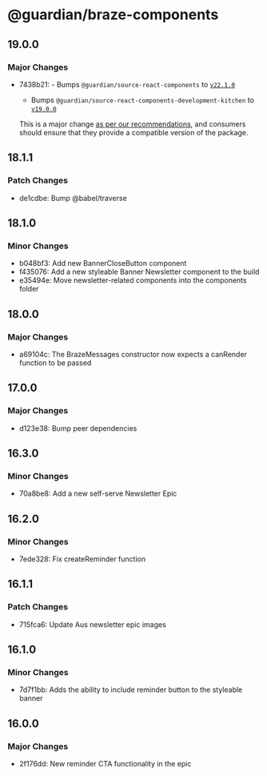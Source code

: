 # @guardian/braze-components

## 19.0.0

### Major Changes

-   7438b21: - Bumps `@guardian/source-react-components` to [`v22.1.0`](https://github.com/guardian/csnx/releases/tag/%40guardian%2Fsource-react-components%4022.1.0)

    -   Bumps `@guardian/source-react-components-development-kitchen` to [`v19.0.0`](https://github.com/guardian/csnx/releases/tag/%40guardian%2Fsource-react-components-development-kitchen%4019.0.0)

    This is a major change [as per our recommendations](https://github.com/guardian/recommendations/blob/main/npm-packages.md#changes-to-peerdependencies-ranges-are-breaking), and consumers should
    ensure that they provide a compatible version of the package.

## 18.1.1

### Patch Changes

-   de1cdbe: Bump @babel/traverse

## 18.1.0

### Minor Changes

-   b048bf3: Add new BannerCloseButton component
-   f435076: Add a new styleable Banner Newsletter component to the build
-   e35494e: Move newsletter-related components into the components folder

## 18.0.0

### Major Changes

-   a69104c: The BrazeMessages constructor now expects a canRender function to be passed

## 17.0.0

### Major Changes

-   d123e38: Bump peer dependencies

## 16.3.0

### Minor Changes

-   70a8be8: Add a new self-serve Newsletter Epic

## 16.2.0

### Minor Changes

-   7ede328: Fix createReminder function

## 16.1.1

### Patch Changes

-   715fca6: Update Aus newsletter epic images

## 16.1.0

### Minor Changes

-   7d7f1bb: Adds the ability to include reminder button to the styleable banner

## 16.0.0

### Major Changes

-   2f176dd: New reminder CTA functionality in the epic
